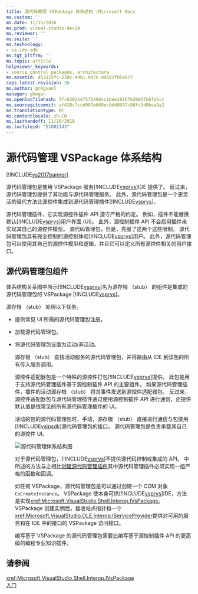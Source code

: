 ```yaml
---
title: 源代码管理 VSPackage 体系结构 |Microsoft Docs
ms.custom: ''
ms.date: 11/15/2016
ms.prod: visual-studio-dev14
ms.reviewer: ''
ms.suite: ''
ms.technology:
- vs-ide-sdk
ms.tgt_pltfrm: ''
ms.topic: article
helpviewer_keywords:
- source control packages, architecture
ms.assetid: 453125fc-23dc-49b1-8476-94581f05e6c7
caps.latest.revision: 26
ms.author: gregvanl
manager: ghogen
ms.openlocfilehash: 5fc639214757649dcc1bee191b7b268d7b6fdbcc
ms.sourcegitcommit: af428c7ccd007e668ec0dd8697c88fc5d8bca1e2
ms.translationtype: MT
ms.contentlocale: zh-CN
ms.lasthandoff: 11/16/2018
ms.locfileid: "51802143"
---
```

# <a name="source-control-vspackage-architecture"></a>源代码管理 VSPackage 体系结构
[!INCLUDE[vs2017banner](../../includes/vs2017banner.md)]

源代码管理包是使用 VSPackage 服务[!INCLUDE[vsprvs](../../includes/vsprvs-md.md)]IDE 提供了。 反过来，源代码管理包提供了其功能与源代码管理服务。 此外，源代码管理包是一个更灵活的替代方法比源控件集成到源代码管理插件[!INCLUDE[vsprvs](../../includes/vsprvs-md.md)]。  
  
 源代码管理插件，它实现源控件插件 API 遵守严格的约定。 例如，插件不能替换默认[!INCLUDE[vsprvs](../../includes/vsprvs-md.md)]用户界面 (UI)。 此外，源控制插件 API 不会启用插件来实现其自己的源控件模型。 源代码管理包，但是，克服了这两个这些限制。 源代码管理包具有完全控制的源控制体验[!INCLUDE[vsprvs](../../includes/vsprvs-md.md)]用户。 此外，源代码管理包可以使用其自己的源控件模型和逻辑，并且它可以定义所有源控件相关的用户接口。  
  
## <a name="source-control-package-components"></a>源代码管理包组件  
 体系结构关系图中所示[!INCLUDE[vsprvs](../../includes/vsprvs-md.md)]名为源存根 （stub） 的组件是集成的源代码管理包的 VSPackage [!INCLUDE[vsprvs](../../includes/vsprvs-md.md)]。  
  
 源存根 （stub） 处理以下任务。  
  
- 提供常见 UI 所需的源代码管理包注册。  
  
- 加载源代码管理包。  
  
- 将源代码管理包设置为活动/非活动。  
  
  源存根 （stub） 查找活动服务的源代码管理包，并将路由从 IDE 到该包的所有传入服务调用。  
  
  源控件适配器包是一个特殊的源控件打包[!INCLUDE[vsprvs](../../includes/vsprvs-md.md)]提供。 此包是用于支持源代码管理插件基于源控制插件 API 的主要组件。 如果源代码管理插件，插件的活动源存根 （stub） 将其事件发送到源控件适配器包。 反过来，源控件适配器包与源代码管理插件通过使用源控制插件 API 进行通信，还提供默认值是很常见的所有源代码管理插件的 UI。  
  
  活动的包的源代码管理包时，手动，源存根 （stub） 直接进行通信与包使用[!INCLUDE[vsipsdk](../../includes/vsipsdk-md.md)]源代码管理包的接口。 源代码管理包是负责承载其自己的源控件 UI。  
  
  ![源代码管理体系结构图](../../extensibility/internals/media/vsipsccarch.gif "VSIPSCCArch")  
  
  对于源代码管理包，[!INCLUDE[vsprvs](../../includes/vsprvs-md.md)]不提供源代码控制或集成的 API。 中所述的方法与之相比[创建源代码管理插件](../../extensibility/internals/creating-a-source-control-plug-in.md)其中源代码管理插件必须实现一组严格的函数和回调。  
  
  如任何 VSPackage，源代码管理包是可以通过创建一个 COM 对象`CoCreateInstance`。 VSPackage 使本身可供[!INCLUDE[vsprvs](../../includes/vsprvs-md.md)]IDE，方法是实现<xref:Microsoft.VisualStudio.Shell.Interop.IVsPackage>。 VSPackage 创建实例后，接收站点指针和一个<xref:Microsoft.VisualStudio.OLE.Interop.IServiceProvider>提供对可用的服务和在 IDE 中的接口的 VSPackage 访问接口。  
  
  编写基于 VSPackage 的源代码管理包需要比编写基于源控制插件 API 的更高级的编程专业知识插件。  
  
## <a name="see-also"></a>请参阅  
 <xref:Microsoft.VisualStudio.Shell.Interop.IVsPackage>   
 [入门](../../extensibility/internals/getting-started-with-source-control-vspackages.md)

